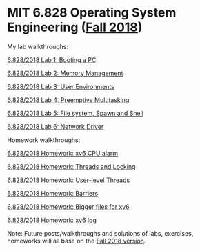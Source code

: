 # MIT 6.828 Operating System Engineering ([Fall 2018](https://pdos.csail.mit.edu/6.828/2018/schedule.html))

My lab walkthroughs:

[6.828/2018 Lab 1: Booting a PC](https://ypl.coffee/6-828-2018-lab1/)

[6.828/2018 Lab 2: Memory Management](https://ypl.coffee/6-828-2018-lab2/)

[6.828/2018 Lab 3: User Environments](https://ypl.coffee/6-828-2018-lab3/)

[6.828/2018 Lab 4: Preemptive Multitasking](https://ypl.coffee/6-828-2018-lab4/)

[6.828/2018 Lab 5: File system, Spawn and Shell](https://ypl.coffee/6-828-2018-lab5/)

[6.828/2018 Lab 6: Network Driver](https://ypl.coffee/6-828-2018-lab6/)

Homework walkthroughs:

[6.828/2018 Homework: xv6 CPU alarm](https://ypl.coffee/6-828-2018-hw-cpu-alarm/)

[6.828/2018 Homework: Threads and Locking](https://ypl.coffee/6-828-2018-hw-threads-and-locking/)

[6.828/2018 Homework: User-level Threads](https://ypl.coffee/6-828-2018-hw-user-level-threads/)

[6.828/2018 Homework: Barriers](https://ypl.coffee/6-828-2018-hw-barriers/)

[6.828/2018 Homework: Bigger files for xv6](https://ypl.coffee/6-828-2018-hw-bigger-files-for-xv6/)

[6.828/2018 Homework: xv6 log](https://ypl.coffee/6-828-2018-hw-xv6-log/)

Note: Future posts/walkthroughs and solutions of labs, exercises, homeworks will all base on the [Fall 2018 version](https://pdos.csail.mit.edu/6.828/2018/schedule.html).
